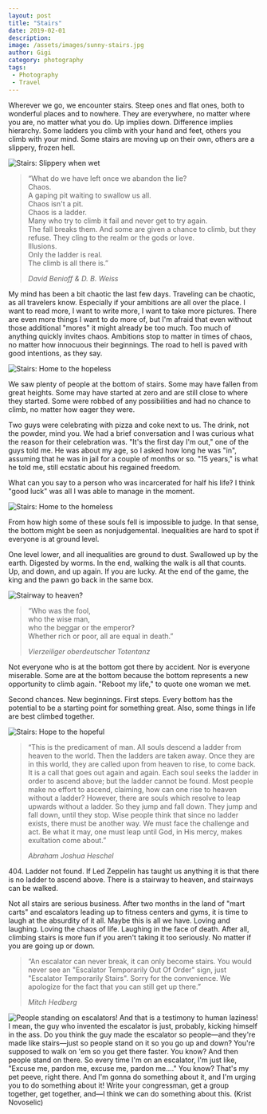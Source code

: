 ```yaml
---
layout: post
title: "Stairs"
date: 2019-02-01
description:
image: /assets/images/sunny-stairs.jpg
author: Gigi
category: photography
tags:
 - Photography
 - Travel
---
```


Wherever we go, we encounter stairs. Steep ones and flat ones, both to wonderful places and to nowhere. They are everywhere, no matter where you are, no matter what you do. Up implies down. Difference implies hierarchy. Some ladders you climb with your hand and feet, others you climb with your mind. Some stairs are moving up on their own, others are a slippery, frozen hell.

![Stairs: Slippery when wet](/assets/images/icy-stairs.jpg#full)

> “What do we have left once we abandon the lie?<br/>
> Chaos.<br/>
> A gaping pit waiting to swallow us all.<br/>
> Chaos isn't a pit.<br/>
> Chaos is a ladder.<br/>
> Many who try to climb it fail and never get to try again.<br/>
> The fall breaks them. And some are given a chance to climb, but they refuse. They cling to the realm or the gods or love.<br/>
> Illusions.<br/>
> Only the ladder is real.<br/>
> The climb is all there is.”
>
> <cite>David Benioff & D. B. Weiss</cite>

My mind has been a bit chaotic the last few days. Traveling can be chaotic, as all travelers know. Especially if your ambitions are all over the place. I want to read more, I want to write more, I want to take more pictures. There are even more things I want to do more of, but I'm afraid that even without those additional "mores" it might already be too much. Too much of anything quickly invites chaos. Ambitions stop to matter in times of chaos, no matter how innocuous their beginnings. The road to hell is paved with good intentions, as they say.

![Stairs: Home to the hopeless](/assets/images/homeless-stairs.jpg#full)

We saw plenty of people at the bottom of stairs. Some may have fallen from great heights. Some may have started at zero and are still close to where they started. Some were robbed of any possibilities and had no chance to climb, no matter how eager they were.

Two guys were celebrating with pizza and coke next to us. The drink, not the powder, mind you. We had a brief conversation and I was curious what the reason for their celebration was. "It's the first day I'm out," one of the guys told me. He was about my age, so I asked how long he was "in", assuming that he was in jail for a couple of months or so. "15 years," is what he told me, still ecstatic about his regained freedom.

What can you say to a person who was incarcerated for half his life? I think "good luck" was all I was able to manage in the moment.


![Stairs: Home to the homeless](/assets/images/nosering-stairs.jpg#full)

From how high some of these souls fell is impossible to judge. In that sense, the bottom might be seen as nonjudgemental. Inequalities are hard to spot if everyone is at ground level.

One level lower, and all inequalities are ground to dust. Swallowed up by the earth. Digested by worms. In the end, walking the walk is all that counts. Up, and down, and up again. If you are lucky. At the end of the game, the king and the pawn go back in the same box.

![Stairway to heaven?](/assets/images/cemetery.jpg#full)

> “Who was the fool,<br/>
> who the wise man,<br/>
> who the beggar or the emperor?<br/>
> Whether rich or poor, all are equal in death.”
>
> <cite>Vierzeiliger oberdeutscher Totentanz</cite>

Not everyone who is at the bottom got there by accident. Nor is everyone miserable. Some are at the bottom because the bottom represents a new opportunity to climb again. "Reboot my life," to quote one woman we met.

Second chances. New beginnings. First steps. Every bottom has the potential to be a starting point for something great. Also, some things in life are best climbed together.

![Stairs: Hope to the hopeful](/assets/images/wedding-stairs.jpg#full)

> “This is the predicament of man. All souls descend a ladder from heaven to the world. Then the ladders are taken away. Once they are in this world, they are called upon from heaven to rise, to come back. It is a call that goes out again and again. Each soul seeks the ladder in order to ascend above; but the ladder cannot be found. Most people make no effort to ascend, claiming, how can one rise to heaven without a ladder? However, there are souls which resolve to leap upwards without a ladder. So they jump and fall down. They jump and fall down, until they stop. Wise people think that since no ladder exists, there must be another way. We must face the challenge and act. Be what it may, one must leap until God, in His mercy, makes exultation come about.”
>
> <cite>Abraham Joshua Heschel</cite>

404\. Ladder not found. If Led Zeppelin has taught us anything it is that there is no ladder to ascend above. There is a stairway to heaven, and stairways can be walked.

Not all stairs are serious business. After two months in the land of "mart carts" and escalators leading up to fitness centers and gyms, it is time to laugh at the absurdity of it all. Maybe this is all we have. Loving and laughing. Loving the chaos of life. Laughing in the face of death. After all, climbing stairs is more fun if you aren't taking it too seriously. No matter if you are going up or down.

> “An escalator can never break, it can only become stairs. You would never see an "Escalator Temporarily Out Of Order" sign, just "Escalator Temporarily Stairs". Sorry for the convenience. We apologize for the fact that you can still get up there.”
>
> <cite>Mitch Hedberg</cite>

![People standing on escalators!  And that is a testimony to human laziness!  I mean, the guy who invented the escalator is just, probably, kicking himself in the ass.  Do you think the guy made the escalator so people—and they're made like stairs—just so people stand on it so you go up and down?  You're supposed to walk on 'em so you get there faster.  You know?  And then people stand on there.  So every time I'm on an escalator, I'm just like, "Excuse me, pardon me, excuse me, pardon me…."  You know?  That's my pet peeve, right there.  And I'm gonna do something about it, and I'm urging you to do something about it!  Write your congressman, get a group together, get together, and—I think we can do something about this. (Krist Novoselic)](/assets/images/escalator-stairs.jpg#full)
